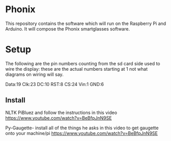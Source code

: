 # Phonix

This repository contains the software which will run on the Raspberry Pi and Arduino. It will compose the Phonix smartglasses software.

# Setup

The following are the pin numbers counting from the sd card side used to wire the display: these are the actual numbers starting at 1 not what diagrams on wiring will say. 

Data:19
Clk:23
DC:10
RST:8
CS:24
Vin:1
GND:6

## Install
NLTK
PiBluez
and follow the instructions in this video https://www.youtube.com/watch?v=BeBfpJnN9SE

Py-Gaugette-
install all of the things he asks in this video to get gaugette onto your machine/pi https://www.youtube.com/watch?v=BeBfpJnN9SE
